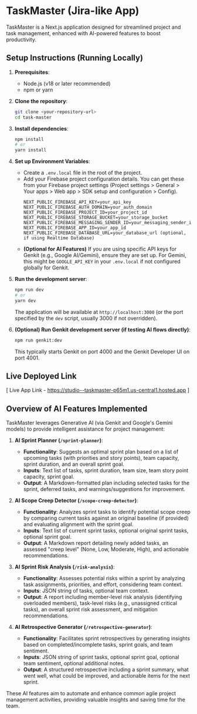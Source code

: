# TaskMaster (Jira-like App)

TaskMaster is a Next.js application designed for streamlined project and task management, enhanced with AI-powered features to boost productivity.

## Setup Instructions (Running Locally)

1.  **Prerequisites**:
    *   Node.js (v18 or later recommended)
    *   npm or yarn

2.  **Clone the repository**:
    ```bash
    git clone <your-repository-url>
    cd task-master 
    ```

3.  **Install dependencies**:
    ```bash
    npm install
    # or
    yarn install
    ```

4.  **Set up Environment Variables**:
    *   Create a `.env.local` file in the root of the project.
    *   Add your Firebase project configuration details. You can get these from your Firebase project settings (Project settings > General > Your apps > Web app > SDK setup and configuration > Config).
        ```
        NEXT_PUBLIC_FIREBASE_API_KEY=your_api_key
        NEXT_PUBLIC_FIREBASE_AUTH_DOMAIN=your_auth_domain
        NEXT_PUBLIC_FIREBASE_PROJECT_ID=your_project_id
        NEXT_PUBLIC_FIREBASE_STORAGE_BUCKET=your_storage_bucket
        NEXT_PUBLIC_FIREBASE_MESSAGING_SENDER_ID=your_messaging_sender_id
        NEXT_PUBLIC_FIREBASE_APP_ID=your_app_id
        NEXT_PUBLIC_FIREBASE_DATABASE_URL=your_database_url (optional, if using Realtime Database)
        ```
    *   **(Optional for AI Features)** If you are using specific API keys for Genkit (e.g., Google AI/Gemini), ensure they are set up. For Gemini, this might be `GOOGLE_API_KEY` in your `.env.local` if not configured globally for Genkit.

5.  **Run the development server**:
    ```bash
    npm run dev
    # or
    yarn dev
    ```
    The application will be available at `http://localhost:3000` (or the port specified by the `dev` script, usually 3000 if not overridden).

6.  **(Optional) Run Genkit development server (if testing AI flows directly)**:
    ```bash
    npm run genkit:dev
    ```
    This typically starts Genkit on port 4000 and the Genkit Developer UI on port 4001.

## Live Deployed Link

[ Live App Link  - https://studio--taskmaster-p65m1.us-central1.hosted.app ]

## Overview of AI Features Implemented

TaskMaster leverages Generative AI (via Genkit and Google's Gemini models) to provide intelligent assistance for project management:

1.  **AI Sprint Planner (`/sprint-planner`)**:
    *   **Functionality**: Suggests an optimal sprint plan based on a list of upcoming tasks (with priorities and story points), team capacity, sprint duration, and an overall sprint goal.
    *   **Inputs**: Text list of tasks, sprint duration, team size, team story point capacity, sprint goal.
    *   **Output**: A Markdown-formatted plan including selected tasks for the sprint, deferred tasks, and warnings/suggestions for improvement.

2.  **AI Scope Creep Detector (`/scope-creep-detector`)**:
    *   **Functionality**: Analyzes sprint tasks to identify potential scope creep by comparing current tasks against an original baseline (if provided) and evaluating alignment with the sprint goal.
    *   **Inputs**: Text list of current sprint tasks, optional original sprint tasks, optional sprint goal.
    *   **Output**: A Markdown report detailing newly added tasks, an assessed "creep level" (None, Low, Moderate, High), and actionable recommendations.

3.  **AI Sprint Risk Analysis (`/risk-analysis`)**:
    *   **Functionality**: Assesses potential risks within a sprint by analyzing task assignments, priorities, and effort, considering team context.
    *   **Inputs**: JSON string of tasks, optional team context.
    *   **Output**: A report including member-level risk analysis (identifying overloaded members), task-level risks (e.g., unassigned critical tasks), an overall sprint risk assessment, and mitigation recommendations.

4.  **AI Retrospective Generator (`/retrospective-generator`)**:
    *   **Functionality**: Facilitates sprint retrospectives by generating insights based on completed/incomplete tasks, sprint goals, and team sentiment.
    *   **Inputs**: JSON string of sprint tasks, optional sprint goal, optional team sentiment, optional additional notes.
    *   **Output**: A structured retrospective including a sprint summary, what went well, what could be improved, and actionable items for the next sprint.

These AI features aim to automate and enhance common agile project management activities, providing valuable insights and saving time for the team.

